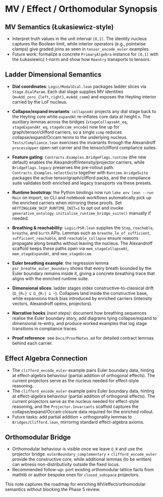 # MV / Effect / Orthomodular Synopsis

## MV Semantics (Łukasiewicz-style)
- Interpret truth values in the unit interval `[0,1]`. The identity nucleus captures the Boolean limit, while interior operators (e.g., pointwise clamps) give graded joins as seen in `tensor_encode_euler` examples.
- Future work: formalize a concrete `PrimaryAlgebra` instance for `[0,1]` with the Łukasiewicz t-norm and show how `Reentry` transports to tensors.

## Ladder Dimensional Semantics
- **Dial coordinates**: `Logic/ModalDial.lean` packages ladder slices via `Stage.DialParam`.  Each dial stage supplies MV identities (`mvAdd_zero_{left,right}`, `mvAdd_comm`) and exposes the Heyting interior carried by the LoF nucleus.
- **Collapse/expand invariants**: `collapseAt` projects any dial stage back to the Heyting core while `expandAt` re-inflates core data at height `n`.  The auxiliary lemmas across the bridges (`stageCollapseAt_eq`, `stageExpandAt_eq`, `stageOccam_encode`) now line up for graph/tensor/clifford carriers, so a single `simp` reduces collapse/expand/Occam terms to the underlying nucleus.  `Tests/Compliance.lean` exercises the invariants through the Alexandroff `processUpper` open-set carrier and the tensor/clifford compliance suites.
- **Feature gating**: `Contracts.Examples.BridgeFlags.runtime` (the new default) enables the Alexandroff/intensity/projector carriers, while `BridgeFlags.legacy` preserves the pre-rollout path. `Contracts.Examples.selectSuite` together with `Runtime.bridgeSuite` packages the active tensor/graph/clifford packs, and the compliance suite validates both enriched and legacy transports via these presets.
- **Runtime bootstrap**: the Python bindings now run `lake env lean --run Main` on import, so CLI and notebook workflows automatically pick up the enriched carriers when mirroring these proofs.  Set `HEYTINGLEAN_SKIP_RUNTIME_INIT=1` to opt out and invoke `generative_ontology.initialise_runtime_bridge_suite()` manually if needed.
- **Breathing & reachability**: `Logic/PSR.lean` supplies the `Step`, `reachable`, `breathe`, and `birth` APIs.  Lemmas such as `breathe_le_of_sufficient`, `sufficient_reachable`, and `reachable_collapse` ensure reasons propagate along breaths without leaving the nucleus.  The Alexandroff scaffold keeps these paths open via `mem_stageCollapseAt`, `mem_stageExpandAt`, and `mem_stageOccam`.
- **Euler breathing example**: the regression lemma `psr_breathe_euler_boundary` shows that every breath bounded by the Euler boundary remains inside it, giving a concrete breathing trace that aligns with the enriched runtime suite.
- **Dimensional slices**: ladder stages index constructive-to-classical drift (`Ω_{R₁} ⊆ Ω_{R₂} ⊆ ⋯`).  Collapses land inside the constructive base, while expansions track bias introduced by enriched carriers (intensity vectors, Alexandroff opens, projectors).
- **Narrative hooks** *(next steps)*: document how breathing sequences realise the Euler boundary story, add diagrams tying collapse/expand to dimensional re-entry, and produce worked examples that log stage transitions in compliance traces.

- **Proof reference**: see `Docs/ProofNotes.md` for detailed contract lemmas behind each carrier.
## Effect Algebra Connection
- The `clifford_encode_euler` example pairs Euler boundary data, hinting at effect-algebra behaviour (partial addition of orthogonal effects). The current projectors serve as the nucleus needed for effect-style reasoning.
- The `clifford_encode_euler` example pairs Euler boundary data, hinting at effect-algebra behaviour (partial addition of orthogonal effects). The current projectors serve as the nucleus needed for effect-style reasoning, and the `Projector.Invariants` scaffold captures the collapse/expand/Occam closure data required for the enriched rollout.
- Future tasks: add partial addition + orthogonality lemmas to `Bridges/Clifford.lean`, mirroring standard effect-algebra axioms.

## Orthomodular Bridge
- Orthomodular behaviour is visible once we leave `Ω_R` and use the projector bridge. `eulerBoundary_complementary` + `clifford_encode_euler` provide the constructive core, while additional lemmas (to be written) can witness non-distributivity outside the fixed locus.
- Recommended follow-up: port existing orthomodular lattice facts from mathlib or author bespoke ones for `closed_subspace` projectors.

This note captures the roadmap for enriching MV/effect/orthomodular semantics without blocking the Phase 5 review.


